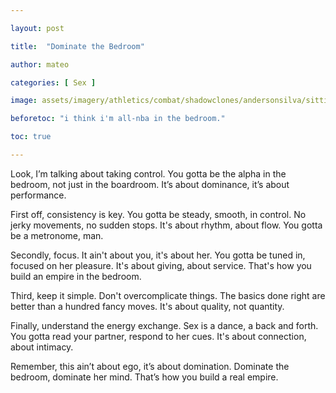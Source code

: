 ```yaml
---

layout: post

title:  "Dominate the Bedroom"

author: mateo

categories: [ Sex ]

image: assets/imagery/athletics/combat/shadowclones/andersonsilva/sitting.jpg

beforetoc: "i think i'm all-nba in the bedroom."

toc: true

---
```


Look, I’m talking about taking control. You gotta be the alpha in the bedroom, not just in the boardroom. It’s about dominance, it’s about performance.

First off, consistency is key. You gotta be steady, smooth, in control. No jerky movements, no sudden stops. It's about rhythm, about flow. You gotta be a metronome, man. 

Secondly, focus. It ain't about you, it's about her. You gotta be tuned in, focused on her pleasure. It's about giving, about service. That's how you build an empire in the bedroom. 

Third, keep it simple. Don't overcomplicate things. The basics done right are better than a hundred fancy moves. It's about quality, not quantity.

Finally, understand the energy exchange. Sex is a dance, a back and forth. You gotta read your partner, respond to her cues. It's about connection, about intimacy.

Remember, this ain’t about ego, it’s about domination. Dominate the bedroom, dominate her mind. That’s how you build a real empire. 
